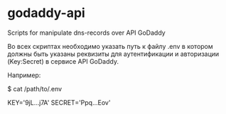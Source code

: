 # godaddy-api
Scripts for manipulate dns-records over API GoDaddy

Во всех скриптах необходимо указать путь к файлу .env в котором должны
быть указаны реквизиты для аутентификации и авторизации (Key:Secret) в
сервисе API GoDaddy.

Например:

$ cat /path/to/.env

KEY='9jL...j7A'
SECRET='Ppq...Eov'

